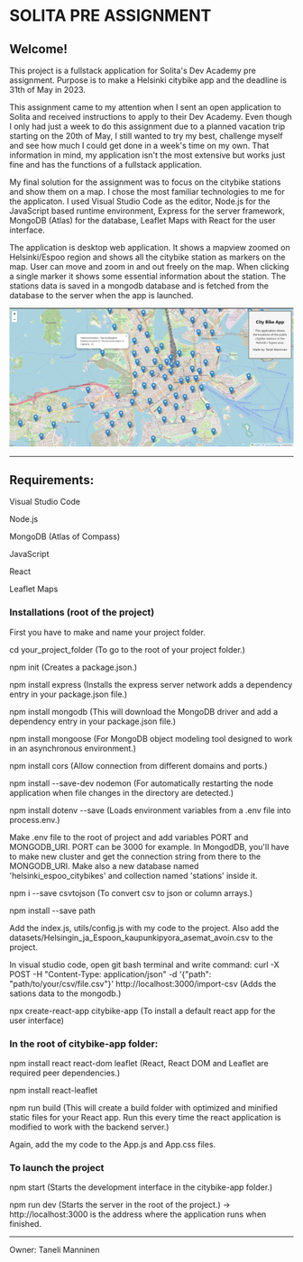 # SOLITA PRE ASSIGNMENT

## Welcome! 

This project is a fullstack application for Solita's Dev Academy pre assignment. Purpose is to make a Helsinki citybike app and the deadline is 31th of May in 2023. 

This assignment came to my attention when I sent an open application to Solita and received instructions to apply to their Dev Academy. Even though I only had just a week to do this assignment due to a planned vacation trip starting on the 20th of May, I still wanted to try my best, challenge myself and see how much I could get done in a week's time on my own. That information in mind, my application isn't the most extensive but works just fine and has the functions of a fullstack application.

My final solution for the assignment was to focus on the citybike stations and show them on a map. I chose the most familiar technologies to me for the applicaton. I used Visual Studio Code as the editor, Node.js for the JavaScript based runtime environment, Express for the server framework, MongoDB (Atlas) for the database, Leaflet Maps with React for the user interface.

The application is desktop web application. It shows a mapview zoomed on Helsinki/Espoo region and shows all the citybike station as markers on the map. User can move and zoom in and out freely on the map. When clicking a single marker it shows some essential information about the station. The stations data is saved in a mongodb database and is fetched from the database to the server when the app is launched.

![Alt Text](picture/citybike_app.png)


---------------------------------------------------------------------------------------------------------------------------------------------------------------------

## Requirements:

Visual Studio Code 

Node.js

MongoDB (Atlas of Compass)

JavaScript

React

Leaflet Maps

### Installations (root of the project)

First you have to make and name your project folder.

cd your_project_folder (To go to the root of your project folder.)

npm init (Creates a package.json.)

npm install express (Installs the express server network adds a dependency entry in your package.json file.)

npm install mongodb (This will download the MongoDB driver and add a dependency entry in your package.json file.)

npm install mongoose (For MongoDB object modeling tool designed to work in an asynchronous environment.)

npm install cors (Allow connection from different domains and ports.)

npm install --save-dev nodemon (For automatically restarting the node application when file changes in the directory are detected.)

npm install dotenv --save (Loads environment variables from a .env file into process.env.)


Make .env file to the root of project and add variables PORT and MONGODB_URI. PORT can be 3000 for example. In MongodDB, you'll have to make new cluster and get the connection string from there to the MONGODB_URI. Make also a new database named 'helsinki_espoo_citybikes' and collection named 'stations' inside it.


npm i --save csvtojson (To convert csv to json or column arrays.)

npm install --save path 


Add the index.js, utils/config.js with my code to the project. Also add the datasets/Helsingin_ja_Espoon_kaupunkipyora_asemat_avoin.csv to the project. 


In visual studio code, open git bash terminal and write command: curl -X POST -H "Content-Type: application/json" -d '{"path": "path/to/your/csv/file.csv"}' http://localhost:3000/import-csv (Adds the sations data to the mongodb.)


npx create-react-app citybike-app (To install a default react app for the user interface)


### In the root of citybike-app folder:

npm install react react-dom leaflet (React, React DOM and Leaflet are required peer dependencies.)

npm install react-leaflet 

npm run build (This will create a build folder with optimized and minified static files for your React app. Run this every time the react application is modified to work with the backend server.)

Again, add the my code to the App.js and App.css files.


### To launch the project

npm start (Starts the development interface in the citybike-app folder.)

npm run dev (Starts the server in the root of the project.) -> http://localhost:3000 is the address where the application runs when finished.

---------------------------------------------------------------------------------------------------------------------------------------------------------------------

Owner: Taneli Manninen
